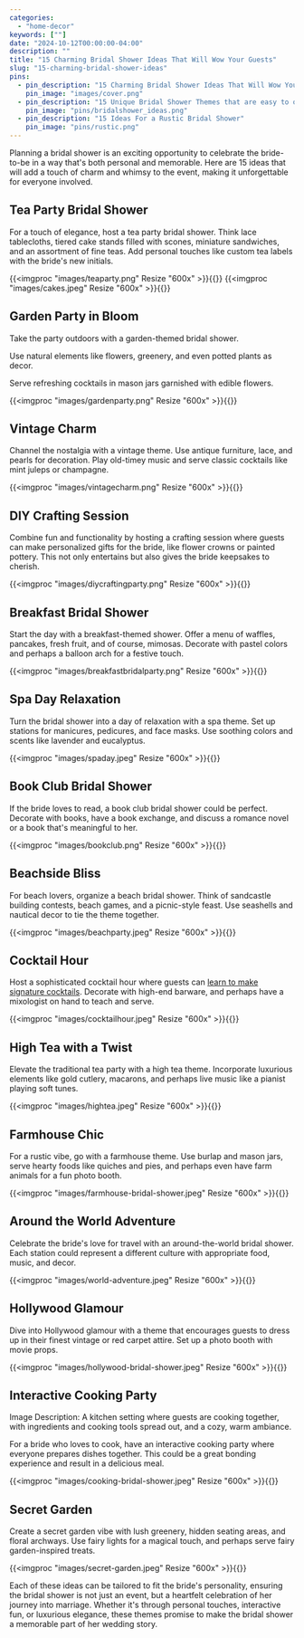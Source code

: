 ```yaml
---
categories:
  - "home-decor"
keywords: [""]
date: "2024-10-12T00:00:00-04:00"
description: ""
title: "15 Charming Bridal Shower Ideas That Will Wow Your Guests"
slug: "15-charming-bridal-shower-ideas"
pins:
  - pin_description: "15 Charming Bridal Shower Ideas That Will Wow Your Guests"
    pin_image: "images/cover.png"
  - pin_description: "15 Unique Bridal Shower Themes that are easy to organize"
    pin_image: "pins/bridalshower_ideas.png"
  - pin_description: "15 Ideas For a Rustic Bridal Shower"
    pin_image: "pins/rustic.png"
---
```



Planning a bridal shower is an exciting opportunity to celebrate the bride-to-be in a way that's both personal and memorable. Here are 15 ideas that will add a touch of charm and whimsy to the event, making it unforgettable for everyone involved.

## Tea Party Bridal Shower
For a touch of elegance, host a tea party bridal shower. Think lace tablecloths, tiered cake stands filled with scones, miniature sandwiches, and an assortment of fine teas. Add personal touches like custom tea labels with the bride's new initials.

{{<imgproc "images/teaparty.png" Resize "600x" >}}{{</imgproc>}} 
{{<imgproc "images/cakes.jpeg" Resize "600x" >}}{{</imgproc>}} 


## Garden Party in Bloom

Take the party outdoors with a garden-themed bridal shower. 

Use natural elements like flowers, greenery, and even potted plants as decor. 

Serve refreshing cocktails in mason jars garnished with edible flowers.

{{<imgproc "images/gardenparty.png" Resize "600x" >}}{{</imgproc>}} 

## Vintage Charm
Channel the nostalgia with a vintage theme. Use antique furniture, lace, and pearls for decoration. Play old-timey music and serve classic cocktails like mint juleps or champagne.

{{<imgproc "images/vintagecharm.png" Resize "600x" >}}{{</imgproc>}} 


## DIY Crafting Session
Combine fun and functionality by hosting a crafting session where guests can make personalized gifts for the bride, like flower crowns or painted pottery. This not only entertains but also gives the bride keepsakes to cherish.

{{<imgproc "images/diycraftingparty.png" Resize "600x" >}}{{</imgproc>}} 

## Breakfast Bridal Shower
Start the day with a breakfast-themed shower. Offer a menu of waffles, pancakes, fresh fruit, and of course, mimosas. Decorate with pastel colors and perhaps a balloon arch for a festive touch.

{{<imgproc "images/breakfastbridalparty.png" Resize "600x" >}}{{</imgproc>}} 

## Spa Day Relaxation
Turn the bridal shower into a day of relaxation with a spa theme. Set up stations for manicures, pedicures, and face masks. Use soothing colors and scents like lavender and eucalyptus.

{{<imgproc "images/spaday.jpeg" Resize "600x" >}}{{</imgproc>}} 


## Book Club Bridal Shower
If the bride loves to read, a book club bridal shower could be perfect. Decorate with books, have a book exchange, and discuss a romance novel or a book that's meaningful to her.

{{<imgproc "images/bookclub.png" Resize "600x" >}}{{</imgproc>}} 


## Beachside Bliss
For beach lovers, organize a beach bridal shower. Think of sandcastle building contests, beach games, and a picnic-style feast. Use seashells and nautical decor to tie the theme together.

{{<imgproc "images/beachparty.jpeg" Resize "600x" >}}{{</imgproc>}} 


## Cocktail Hour
Host a sophisticated cocktail hour where guests can [learn to make signature cocktails](https://www.puredrinkology.com). Decorate with high-end barware, and perhaps have a mixologist on hand to teach and serve.

{{<imgproc "images/cocktailhour.jpeg" Resize "600x" >}}{{</imgproc>}} 


## High Tea with a Twist
Elevate the traditional tea party with a high tea theme. Incorporate luxurious elements like gold cutlery, macarons, and perhaps live music like a pianist playing soft tunes.

{{<imgproc "images/hightea.jpeg" Resize "600x" >}}{{</imgproc>}} 

## Farmhouse Chic
For a rustic vibe, go with a farmhouse theme. Use burlap and mason jars, serve hearty foods like quiches and pies, and perhaps even have farm animals for a fun photo booth.

{{<imgproc "images/farmhouse-bridal-shower.jpeg" Resize "600x" >}}{{</imgproc>}} 

## Around the World Adventure
Celebrate the bride's love for travel with an around-the-world bridal shower. Each station could represent a different culture with appropriate food, music, and decor.

{{<imgproc "images/world-adventure.jpeg" Resize "600x" >}}{{</imgproc>}} 

## Hollywood Glamour
Dive into Hollywood glamour with a theme that encourages guests to dress up in their finest vintage or red carpet attire. Set up a photo booth with movie props.

{{<imgproc "images/hollywood-bridal-shower.jpeg" Resize "600x" >}}{{</imgproc>}} 

## Interactive Cooking Party
Image Description: A kitchen setting where guests are cooking together, with ingredients and cooking tools spread out, and a cozy, warm ambiance.

For a bride who loves to cook, have an interactive cooking party where everyone prepares dishes together. This could be a great bonding experience and result in a delicious meal.

{{<imgproc "images/cooking-bridal-shower.jpeg" Resize "600x" >}}{{</imgproc>}} 


## Secret Garden
Create a secret garden vibe with lush greenery, hidden seating areas, and floral archways. Use fairy lights for a magical touch, and perhaps serve fairy garden-inspired treats.

{{<imgproc "images/secret-garden.jpeg" Resize "600x" >}}{{</imgproc>}} 


Each of these ideas can be tailored to fit the bride's personality, ensuring the bridal shower is not just an event, but a heartfelt celebration of her journey into marriage. Whether it's through personal touches, interactive fun, or luxurious elegance, these themes promise to make the bridal shower a memorable part of her wedding story. 
